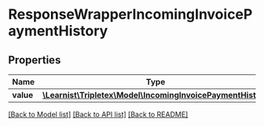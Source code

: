 # ResponseWrapperIncomingInvoicePaymentHistory

## Properties
Name | Type | Description | Notes
------------ | ------------- | ------------- | -------------
**value** | [**\Learnist\Tripletex\Model\IncomingInvoicePaymentHistory**](IncomingInvoicePaymentHistory.md) |  | [optional] 

[[Back to Model list]](../../README.md#documentation-for-models) [[Back to API list]](../../README.md#documentation-for-api-endpoints) [[Back to README]](../../README.md)

